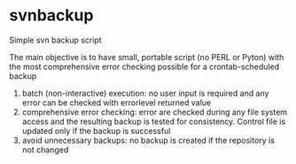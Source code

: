 # svnbackup
Simple svn backup script

The main objective is to have small, portable script (no PERL or Pyton) with the most comprehensive error checking possible for a crontab-scheduled backup

1. batch (non-interactive) execution: no user input is required and any error can be checked with errorlevel returned value
2. comprehensive error checking: error are checked during any file system access and the resulting backup is tested for consistency. Control file is updated only if the backup is successful
3. avoid unnecessary backups: no backup is created if the repository is not changed

